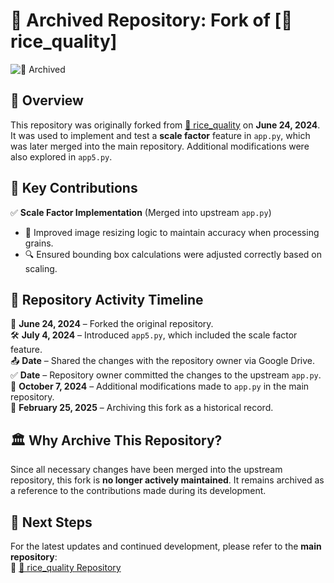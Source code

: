 # 📂 Archived Repository: Fork of [🌾 rice_quality]  

![📌 Archived](https://img.shields.io/badge/status-archived-red)  

## 📜 Overview  
This repository was originally forked from [🌾 rice_quality](https://github.com/sakshamraj4/rice_quality) on **June 24, 2024**. It was used to implement and test a **scale factor** feature in `app.py`, which was later merged into the main repository. Additional modifications were also explored in `app5.py`.  

## 🚀 Key Contributions  
✅ **Scale Factor Implementation** (Merged into upstream `app.py`)  
   - 📏 Improved image resizing logic to maintain accuracy when processing grains.  
   - 🔍 Ensured bounding box calculations were adjusted correctly based on scaling.  

## 📌 Repository Activity Timeline  
📅 **June 24, 2024** – Forked the original repository.  
🛠 **July 4, 2024** – Introduced `app5.py`, which included the scale factor feature.  
📤 **Date** – Shared the changes with the repository owner via Google Drive.  
✅ **Date** – Repository owner committed the changes to the upstream `app.py`.  
🔧 **October 7, 2024** – Additional modifications made to `app.py` in the main repository.  
📁 **February 25, 2025** – Archiving this fork as a historical record.  

## 🏛 Why Archive This Repository?  
Since all necessary changes have been merged into the upstream repository, this fork is **no longer actively maintained**. It remains archived as a reference to the contributions made during its development.  

## 🔗 Next Steps  
For the latest updates and continued development, please refer to the **main repository**:  
🔗 [🌾 rice_quality Repository](https://github.com/sakshamraj4/rice_quality)  
